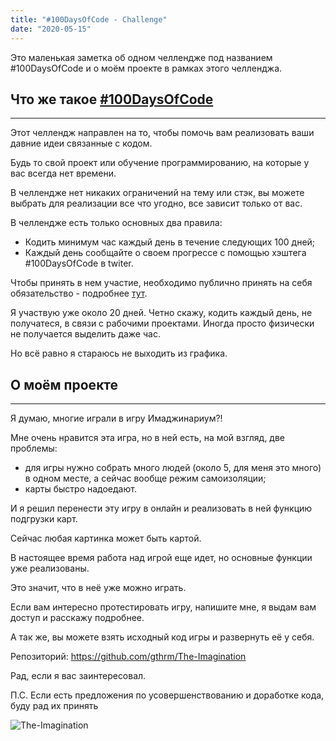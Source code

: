 ```yaml
---
title: "#100DaysOfCode - Challenge"
date: "2020-05-15"
---
```

Это маленькая заметка об одном челлендже под названием #100DaysOfCode и о моём проекте в рамках этого челленджа.

## Что же такое [#100DaysOfCode](https://www.100daysofcode.com/) ##
-----------------------------------

Этот челлендж направлен на то, чтобы помочь вам реализовать ваши давние идеи связанные с кодом.

Будь то свой проект или обучение программированию, на которые у вас всегда нет времени.

В челлендже нет никаких ограничений на тему или стэк, вы можете выбрать для реализации все что угодно, все зависит только от вас.

В челлендже есть только основных два правила:
- Кодить минимум час каждый день в течение следующих 100 дней;
- Каждый день сообщайте о своем прогрессе с помощью хэштега #100DaysOfCode в twiter.

Чтобы принять в нем участие, необходимо публично принять на себя обязательство - подробнее [тут](https://www.100daysofcode.com/).

Я участвую уже около 20 дней.
Четно скажу, кодить каждый день, не получатеся, в связи с рабочими проектами.
Иногда просто физически не получается выделить даже час.

Но всё равно я стараюсь не выходить из графика.

## О моём проекте ##
-----------------------------------

Я думаю, многие играли в игру Имаджинариум?!

Мне очень нравится эта игра, но в ней есть, на мой взгляд, две проблемы:
- для игры нужно собрать много людей (около 5, для меня это много) в одном месте, а сейчас вообще режим самоизоляции;
- карты быстро надоедают.

И я решил перенести эту игру в онлайн и реализовать в ней функцию подгрузки карт.

Сейчас любая картинка может быть картой.

В настоящее время работа над игрой еще идет, но основные функции уже реализованы.

Это значит, что в неё уже можно играть.

Если вам интересно протестировать игру, напишите мне, я выдам вам доступ и расскажу подробнее.

А так же, вы можете взять исходный код игры и развернуть её у себя.

Репозиторий: https://github.com/gthrm/The-Imagination

Рад, если я вас заинтересовал.

П.С. Если есть предложения по усовершенствованию и доработке кода, буду рад их принять


![The-Imagination](https://https://cloud.cdroma.ru/upload/897ac9b6e3623895213a05df28efd2071590515216564.gif "The-Imagination")